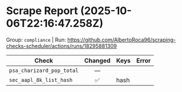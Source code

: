 # Scrape Report (2025-10-06T22:16:47.258Z)

Group: `compliance`  |  Run: https://github.com/AlbertoRoca96/scraping-checks-scheduler/actions/runs/18295881309

| Check | Changed | Keys | Error |
|---|:---:|:--|:--|
| `psa_charizard_pop_total` | — |  |  |
| `sec_aapl_8k_list_hash` | ✅ | hash |  |
